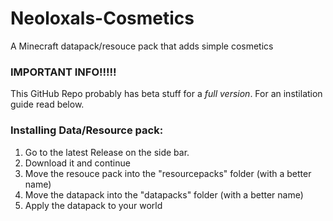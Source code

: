 # Neoloxals-Cosmetics
A Minecraft datapack/resouce pack that adds simple cosmetics

### IMPORTANT INFO!!!!!
This GitHub Repo probably has beta stuff for a _full version_. For an instilation guide read below.

### Installing Data/Resource pack:
1. Go to the latest Release on the side bar.
2. Download it and continue
3. Move the resouce pack into the "resourcepacks" folder (with a better name)
4. Move the datapack into the "datapacks" folder (with a better name)
5. Apply the datapack to your world
